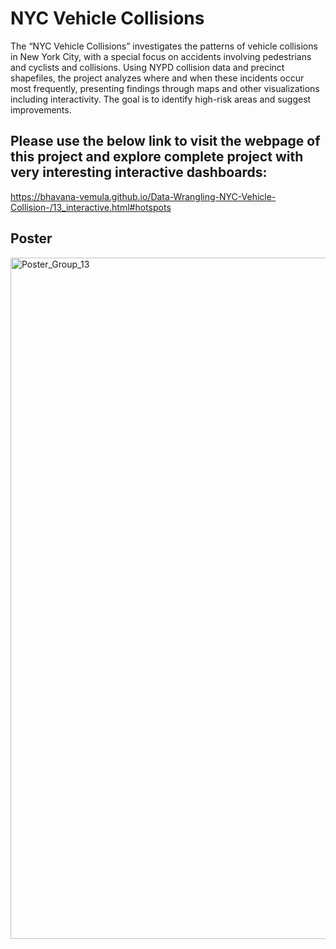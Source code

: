 # NYC Vehicle Collisions

The “NYC Vehicle Collisions” investigates the patterns of vehicle collisions in New York City, with a special focus on accidents involving pedestrians and cyclists and collisions. Using NYPD collision data and precinct shapefiles, the project analyzes where and when these incidents occur most frequently, presenting findings through maps and other visualizations including interactivity. The goal is to identify high-risk areas and suggest improvements.


## Please use the below link to visit the webpage of this project and explore complete project with very interesting interactive dashboards:

https://bhavana-vemula.github.io/Data-Wrangling-NYC-Vehicle-Collision-/13_interactive.html#hotspots

## Poster

<img width="1090" alt="Poster_Group_13" src="https://github.com/user-attachments/assets/b3932b3f-f795-466e-b973-972e92bd631e">
